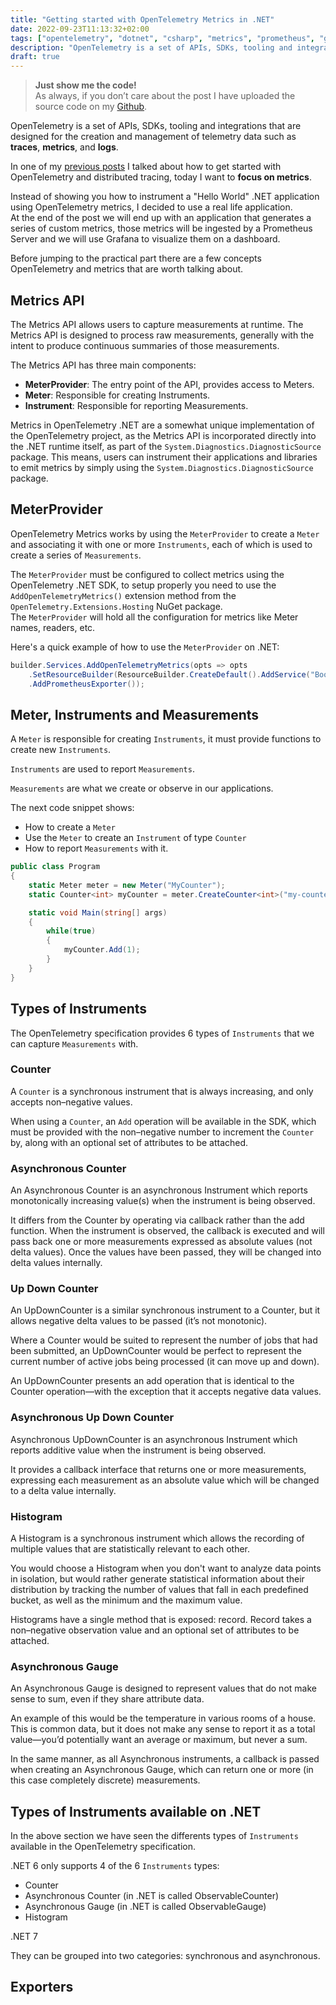 ```yaml
---
title: "Getting started with OpenTelemetry Metrics in .NET"
date: 2022-09-23T11:13:32+02:00
tags: ["opentelemetry", "dotnet", "csharp", "metrics", "prometheus", "grafana"]
description: "OpenTelemetry is a set of APIs, SDKs, tooling and integrations that are designed for the creation and management of telemetry data such as traces, metrics, and logs. In this post I’m going to show you how you can start using OpenTelemetry to generate metrics with .NET Core."
draft: true
---
```


> **Just show me the code!**   
> As always, if you don’t care about the post I have uploaded the source code on my [Github](https://github.com/karlospn/opentelemetry-metrics-demo).

OpenTelemetry is a set of APIs, SDKs, tooling and integrations that are designed for the creation and management of telemetry data such as **traces**, **metrics**, and **logs**. 

In one of my [previous posts](https://www.mytechramblings.com/posts/getting-started-with-opentelemetry-and-dotnet-core/) I talked about how to get started with OpenTelemetry and distributed tracing, today I want to **focus on metrics**.   

Instead of showing you how to instrument a "Hello World" .NET application using OpenTelemetry metrics, I decided to use a real life application.    
At the end of the post we will end up with an application that generates a series of custom metrics, those metrics will be ingested by a Prometheus Server and we will use Grafana to visualize them on a dashboard.

Before jumping to the practical part there are a few concepts OpenTelemetry and metrics that are worth talking about.

## **Metrics API**

The Metrics API allows users to capture measurements at runtime. The Metrics API is designed to process raw measurements, generally with the intent to produce continuous summaries of those measurements.

The Metrics API has three main components:

- **MeterProvider**: The entry point of the API, provides access to Meters.
- **Meter**: Responsible for creating Instruments.
- **Instrument**: Responsible for reporting Measurements.


Metrics in OpenTelemetry .NET are a somewhat unique implementation of the OpenTelemetry project, as the Metrics API is incorporated directly into the .NET runtime itself, as part of the ``System.Diagnostics.DiagnosticSource`` package. This means, users can instrument their applications and libraries to emit metrics by simply using the ``System.Diagnostics.DiagnosticSource`` package.

## **MeterProvider**

OpenTelemetry Metrics works by using the ``MeterProvider`` to create a ``Meter`` and associating it with one or more ``Instruments``, each of which is used to create a series of ``Measurements``.

The ``MeterProvider`` must be configured to collect metrics using the OpenTelemetry .NET SDK, to setup properly you need to use the ``AddOpenTelemetryMetrics()`` extension method from the ``OpenTelemetry.Extensions.Hosting`` NuGet package.  
The ``MeterProvider`` will hold all the configuration for metrics like Meter names, readers, etc.  

Here's a quick example of how to use the ``MeterProvider`` on .NET:

```csharp
builder.Services.AddOpenTelemetryMetrics(opts => opts
    .SetResourceBuilder(ResourceBuilder.CreateDefault().AddService("BookStore.WebApi"))
    .AddPrometheusExporter());
```

## **Meter, Instruments and Measurements**

A ``Meter`` is responsible for creating ``Instruments``, it must provide functions to create new ``Instruments``.

``Instruments`` are used to report ``Measurements``. 

``Measurements`` are what we create or observe in our applications.

The next code snippet shows:
- How to create a ``Meter``
- Use the ``Meter`` to create an ``Instrument`` of type ``Counter`` 
- How to report ``Measurements`` with it.   

```csharp
public class Program
{
    static Meter meter = new Meter("MyCounter");
    static Counter<int> myCounter = meter.CreateCounter<int>("my-counter");

    static void Main(string[] args)
    {
        while(true)
        {
            myCounter.Add(1);
        }
    }
}
```

## **Types of Instruments**

The OpenTelemetry specification provides 6 types of ``Instruments`` that we can capture ``Measurements`` with.   

### **Counter**

A ``Counter`` is a synchronous instrument that is always increasing, and only accepts non–negative values.

When using a ``Counter``, an ``Add`` operation will be available in the SDK, which must be provided with the non–negative number to increment the ``Counter`` by, along with an optional set of attributes to be attached.

### **Asynchronous Counter**

An Asynchronous Counter is an asynchronous Instrument which reports monotonically increasing value(s) when the instrument is being observed.

It differs from the Counter by operating via callback rather than the add function. When the instrument is observed, the callback is executed and will pass back one or more measurements expressed as absolute values (not delta values). Once the values have been passed, they will be changed into delta values internally.

### **Up Down Counter**

An UpDownCounter is a similar synchronous instrument to a Counter, but it allows negative delta values to be passed (it’s not monotonic). 

Where a Counter would be suited to represent the number of jobs that had been submitted, an UpDownCounter would be perfect to represent the current number of active jobs being processed (it can move up and down). 

An UpDownCounter presents an add operation that is identical to the Counter operation—with the exception that it accepts negative data values.

### **Asynchronous Up Down Counter**

Asynchronous UpDownCounter is an asynchronous Instrument which reports additive value when the instrument is being observed.

It provides a callback interface that returns one or more measurements, expressing each measurement as an absolute value which will be changed to a delta value internally.

### **Histogram**

A Histogram is a synchronous instrument which allows the recording of multiple values that are statistically relevant to each other. 

You would choose a Histogram when you don't want to analyze data points in isolation, but would rather generate statistical information about their distribution by tracking the number of values that fall in each predefined bucket, as well as the minimum and the maximum value.

Histograms have a single method that is exposed: record. Record takes a non–negative observation value and an optional set of attributes to be attached.

### **Asynchronous Gauge**

An Asynchronous Gauge is designed to represent values that do not make sense to sum, even if they share attribute data.

 An example of this would be the temperature in various rooms of a house. This is common data, but it does not make any sense to report it as a total value—you’d potentially want an average or maximum, but never a sum.

 In the same manner, as all Asynchronous instruments, a callback is passed when creating an Asynchronous Gauge, which can return one or more (in this case completely discrete) measurements.

## **Types of Instruments available on .NET**

In the above section we have seen the differents types of ``Instruments`` available in the OpenTelemetry specification. 

.NET 6 only supports 4 of the 6 ``Instruments`` types: 
- Counter
- Asynchronous Counter (in .NET is called ObservableCounter)
- Asynchronous Gauge (in .NET is called ObservableGauge)
- Histogram
 
.NET 7



They can be grouped into two categories: synchronous and asynchronous.


## **Exporters**